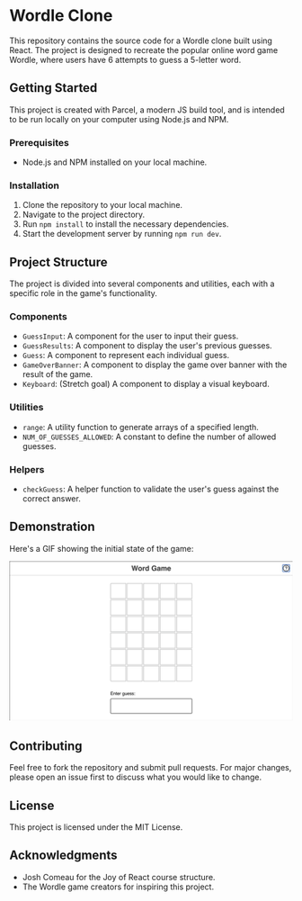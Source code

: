 # Wordle Clone

This repository contains the source code for a Wordle clone built using React. The project is designed to recreate the popular online word game Wordle, where users have 6 attempts to guess a 5-letter word.

## Getting Started

This project is created with Parcel, a modern JS build tool, and is intended to be run locally on your computer using Node.js and NPM.

### Prerequisites

- Node.js and NPM installed on your local machine.

### Installation

1. Clone the repository to your local machine.
2. Navigate to the project directory.
3. Run `npm install` to install the necessary dependencies.
4. Start the development server by running `npm run dev`.

## Project Structure

The project is divided into several components and utilities, each with a specific role in the game's functionality.

### Components

- `GuessInput`: A component for the user to input their guess.
- `GuessResults`: A component to display the user's previous guesses.
- `Guess`: A component to represent each individual guess.
- `GameOverBanner`: A component to display the game over banner with the result of the game.
- `Keyboard`: (Stretch goal) A component to display a visual keyboard.

### Utilities

- `range`: A utility function to generate arrays of a specified length.
- `NUM_OF_GUESSES_ALLOWED`: A constant to define the number of allowed guesses.

### Helpers

- `checkGuess`: A helper function to validate the user's guess against the correct answer.

## Demonstration

Here's a GIF showing the initial state of the game:

![Initial Game State](./docs/wordle-demo.gif)

## Contributing

Feel free to fork the repository and submit pull requests. For major changes, please open an issue first to discuss what you would like to change.

## License

This project is licensed under the MIT License.

## Acknowledgments

- Josh Comeau for the Joy of React course structure.
- The Wordle game creators for inspiring this project.
